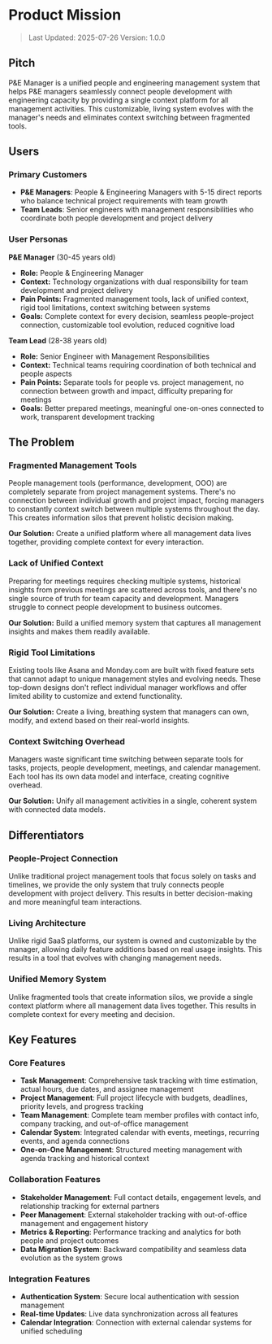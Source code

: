 # Product Mission

> Last Updated: 2025-07-26
> Version: 1.0.0

## Pitch

P&E Manager is a unified people and engineering management system that helps P&E managers seamlessly connect people development with engineering capacity by providing a single context platform for all management activities. This customizable, living system evolves with the manager's needs and eliminates context switching between fragmented tools.

## Users

### Primary Customers

- **P&E Managers**: People & Engineering Managers with 5-15 direct reports who balance technical project requirements with team growth
- **Team Leads**: Senior engineers with management responsibilities who coordinate both people development and project delivery

### User Personas

**P&E Manager** (30-45 years old)
- **Role:** People & Engineering Manager
- **Context:** Technology organizations with dual responsibility for team development and project delivery
- **Pain Points:** Fragmented management tools, lack of unified context, rigid tool limitations, context switching between systems
- **Goals:** Complete context for every decision, seamless people-project connection, customizable tool evolution, reduced cognitive load

**Team Lead** (28-38 years old)
- **Role:** Senior Engineer with Management Responsibilities
- **Context:** Technical teams requiring coordination of both technical and people aspects
- **Pain Points:** Separate tools for people vs. project management, no connection between growth and impact, difficulty preparing for meetings
- **Goals:** Better prepared meetings, meaningful one-on-ones connected to work, transparent development tracking

## The Problem

### Fragmented Management Tools

People management tools (performance, development, OOO) are completely separate from project management systems. There's no connection between individual growth and project impact, forcing managers to constantly context switch between multiple systems throughout the day. This creates information silos that prevent holistic decision making.

**Our Solution:** Create a unified platform where all management data lives together, providing complete context for every interaction.

### Lack of Unified Context

Preparing for meetings requires checking multiple systems, historical insights from previous meetings are scattered across tools, and there's no single source of truth for team capacity and development. Managers struggle to connect people development to business outcomes.

**Our Solution:** Build a unified memory system that captures all management insights and makes them readily available.

### Rigid Tool Limitations

Existing tools like Asana and Monday.com are built with fixed feature sets that cannot adapt to unique management styles and evolving needs. These top-down designs don't reflect individual manager workflows and offer limited ability to customize and extend functionality.

**Our Solution:** Create a living, breathing system that managers can own, modify, and extend based on their real-world insights.

### Context Switching Overhead

Managers waste significant time switching between separate tools for tasks, projects, people development, meetings, and calendar management. Each tool has its own data model and interface, creating cognitive overhead.

**Our Solution:** Unify all management activities in a single, coherent system with connected data models.

## Differentiators

### People-Project Connection

Unlike traditional project management tools that focus solely on tasks and timelines, we provide the only system that truly connects people development with project delivery. This results in better decision-making and more meaningful team interactions.

### Living Architecture

Unlike rigid SaaS platforms, our system is owned and customizable by the manager, allowing daily feature additions based on real usage insights. This results in a tool that evolves with changing management needs.

### Unified Memory System

Unlike fragmented tools that create information silos, we provide a single context platform where all management data lives together. This results in complete context for every meeting and decision.

## Key Features

### Core Features

- **Task Management**: Comprehensive task tracking with time estimation, actual hours, due dates, and assignee management
- **Project Management**: Full project lifecycle with budgets, deadlines, priority levels, and progress tracking
- **Team Management**: Complete team member profiles with contact info, company tracking, and out-of-office management
- **Calendar System**: Integrated calendar with events, meetings, recurring events, and agenda connections
- **One-on-One Management**: Structured meeting management with agenda tracking and historical context

### Collaboration Features

- **Stakeholder Management**: Full contact details, engagement levels, and relationship tracking for external partners
- **Peer Management**: External stakeholder tracking with out-of-office management and engagement history
- **Metrics & Reporting**: Performance tracking and analytics for both people and project outcomes
- **Data Migration System**: Backward compatibility and seamless data evolution as the system grows

### Integration Features

- **Authentication System**: Secure local authentication with session management
- **Real-time Updates**: Live data synchronization across all features
- **Calendar Integration**: Connection with external calendar systems for unified scheduling